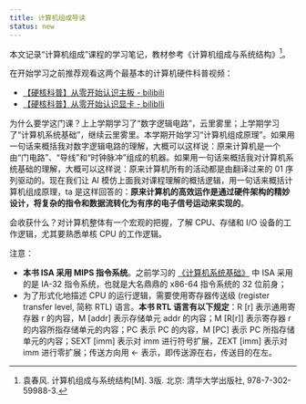 ```yaml
---
title: 计算机组成导读
status: new
---
```


本文记录“计算机组成”课程的学习笔记，教材参考《计算机组成与系统结构》[^book]。

[^book]: 袁春风. 计算机组成与系统结构[M]. 3版. 北京: 清华大学出版社, 978-7-302-59988-3.

在开始学习之前推荐观看这两个最基本的计算机硬件科普视频：

- [【硬核科普】从零开始认识主板 - bilibili](https://www.bilibili.com/video/BV1xQ4y1b7JS/)
- [【硬核科普】从零开始认识显卡 - bilibIli](https://www.bilibili.com/video/BV1xE421j7Uv/)

为什么要学这门课？上上学期学习了“数字逻辑电路”，云里雾里；上学期学习了“计算机系统基础”，继续云里雾里。本学期开始学习“计算机组成原理”。如果用一句话来概括我对数字逻辑电路的理解，大概可以这样说：原来计算机是一个由“门电路”、“导线”和“时钟脉冲”组成的机器。如果用一句话来概括我对计算机系统基础的理解，大概可以这样说：原来计算机所有的活动都是由翻译过来的 01 序列驱动的。现在我们让 AI 模仿上面我对课程理解的概括逻辑，用一句话来概括计算机组成原理，ta 是这样回答的：**原来计算机的高效运作是通过硬件架构的精妙设计，将复杂的指令和数据流转化为有序的电子信号运动来实现的**。

会收获什么？对计算机整体有一个宏观的把握，了解 CPU、存储和 I/O 设备的工作逻辑，尤其要熟悉单核 CPU 的工作逻辑。

注意：

- **本书 ISA 采用 MIPS 指令系统**。之前学习的 [《计算机系统基础》](https://wiki.dwj601.cn/GPA/4th-term/SysBasic/#3-2-IA-32-指令系统概述) 中 ISA 采用的是 IA-32 指令系统，也就是大名鼎鼎的 x86-64 指令系统的 32 位前身；
- 为了形式化地描述 CPU 的运行逻辑，需要使用寄存器传送级 (register transfer level, 简称 RTL) 语言。**本书 RTL 语言有以下规定**：R [r] 表示通用寄存器 r 的内容，M [addr] 表示存储单元 addr 的内容；M [R[r]] 表示寄存器 r 的内容所指存储单元的内容；PC 表示 PC 的内容，M [PC] 表示 PC 所指存储单元的内容；SEXT [imm] 表示对 imm 进行符号扩展，ZEXT [imm] 表示对 imm 进行零扩展；传送方向用 $\leftarrow$ 表示，即传送源在右，传送目的在左。

